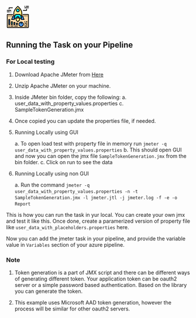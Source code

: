 ![Screenshot](./../../screenshots/icon.png)

## Running the Task on your Pipeline

### For Local testing

1. Download Apache JMeter from [Here](https://dlcdn.apache.org//jmeter/binaries/apache-jmeter-5.5.tgz)

2. Unzip Apache JMeter on your machine.

3. Inside JMeter bin folder, copy the following:
    a. user_data_with_property_values.properties
    c. SampleTokenGeneration.jmx

4. Once copied you can update the properties file, if needed.

5. Running Locally using GUI

    a. To open load test with property file in memory run
        ```jmeter -q  user_data_with_property_values.properties```
    b. This should open GUI and now you can open the jmx file `SampleTokenGeneration.jmx` from the bin folder.
    c. Click on run to see the data

6. Running Locally using non GUI

    a. Run the command
        ```jmeter -q  user_data_with_property_values.properties -n -t  SampleTokenGeneration.jmx -l jmeter.jtl -j jmeter.log -f -e -o Report```


This is how you can run the task in yur local. You can create your own jmx and test it like this. Once done, create a paramerized version of property file like `user_data_with_placeholders.properties` here. 

Now you can add the jmeter task in your pipeline, and provide the variable value in `Variables` section of your azure pipeline.


### Note

1. Token generation is a part of JMX script and there can be different ways of generating different token. Your application token can be 
oauth2 server or a simple password based authentication. Based on the library you can generate the token.

2. This example uses Microsoft AAD token generation, however the process will be similar for other oauth2 servers.
